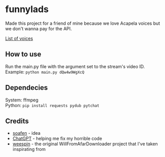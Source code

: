 # funnylads
Made this project for a friend of mine because we love Acapela voices but we don't wanna pay for the API.

[List of voices](https://github.com/weespin/WillFromAfarDownloader/blob/master/AcapellaDownloader/Voices.cs)

## How to use
Run the main.py file with the argument set to the stream's video ID. \
Example: ``python main.py dQw4w9WgXcQ``

## Dependecies
System: ffmpeg \
Python: ``pip install requests pydub pytchat``

## Credits
- [soafen](soafen.love) - idea
- [ChatGPT](chat.openai.com) - helping me fix my horrible code
- [weespin](https://github.com/weespin/WillFromAfarDownloader) - the original WillFromAfarDownloader project that I've taken inspirating from
